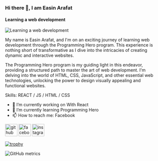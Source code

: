 ### Hi there 👋, I am Easin Arafat
#### Learning a web development
![Learning a web development]([https://i.ibb.co/3rhjgvg/web-developer.png](https://i.ibb.co/zfXc5Mt/web-developer-1.png))

My name is Easin Arafat, and I'm on an exciting journey of learning web development through the Programming Hero program. This experience is nothing short of transformative as I dive into the intricacies of creating dynamic and interactive websites.

The Programming Hero program is my guiding light in this endeavor, providing a structured path to master the art of web development. I'm delving into the world of HTML, CSS, JavaScript, and other essential web technologies, unlocking the power to design visually appealing and functional websites.

Skills: REACT / JS / HTML / CSS

- 🔭 I’m currently working on With React 
- 🌱 I’m currently learning Programming Hero 
- 📫 How to reach me: Facebook 


[<img src='https://cdn.jsdelivr.net/npm/simple-icons@3.0.1/icons/github.svg' alt='github' height='40'>](https://github.com/Easin2023)  [<img src='https://cdn.jsdelivr.net/npm/simple-icons@3.0.1/icons/facebook.svg' alt='facebook' height='40'>](https://www.facebook.com/profile.php?id=100072451573313)  [<img src='https://cdn.jsdelivr.net/npm/simple-icons@3.0.1/icons/instagram.svg' alt='instagram' height='40'>](https://www.instagram.com/easi_arafat_kan/)  

[![trophy](https://github-profile-trophy.vercel.app/?username=Easin2023)](https://github.com/ryo-ma/github-profile-trophy)

![GitHub metrics](https://metrics.lecoq.io/Easin2023)  



